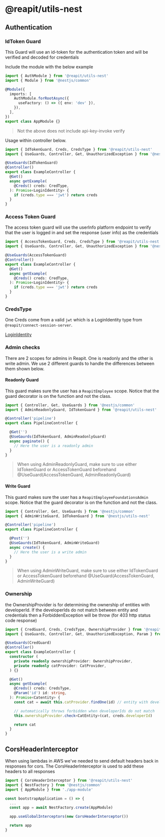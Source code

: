 # @reapit/utils-nest

## Authentication

### IdToken Guard

This Guard will use an id-token for the authentication token and will be verified and decoded for credentials

Include the module with the below example

```ts
import { AuthModule } from '@reapit/utils-nest'
import { Module } from '@nestjs/common'

@Module({
  imports: [
    AuthModule.forRootAsync({
      useFactory: () => ({ env: 'dev' }),
    }),
  ],
})
export class AppModule {}
```

> Not the above does not include api-key-invoke verify 

Usage within controller below.

```ts
import { IdTokenGuard, Creds, CredsType } from '@reapit/utils-nest'
import { UseGuards, Controller, Get, UnauthorizedException } from '@nestjs/common'

@UseGuards(IdTokenGuard)
@Controller()
export class ExampleController {
  @Get()
  async getExample(
    @Creds() creds: CredType,
  ): Promise<LoginIdentity> {
    if (creds.type === 'jwt') return creds
  }
}
```

### Access Token Guard

The access token guard will use the userInfo platform endpoint to verify that the user is logged in and set the response (user info) as the credentials 

```ts
import { AccessTokenGuard, Creds, CredsType } from '@reapit/utils-nest'
import { UseGuards, Controller, Get, UnauthorizedException } from '@nestjs/common'

@UseGuards(AccessTokenGuard)
@Controller()
export class ExampleController {
  @Get()
  async getExample(
    @Creds() creds: CredType,
  ): Promise<LoginIdentity> {
    if (creds.type === 'jwt') return creds
  }
}
```


### CredsType

One Creds come from a valid `jwt` which is a LoginIdentity type from `@reapit/connect-session-server`.

[LoginIdentity](https://github.com/reapit/connect-session-server)

### Admin checks

There are 2 scopes for admins in Reapit. One is readonly and the other is write admin. We use 2 different guards to handle the differences between them shown below. 

#### Readonly Guard

This guard makes sure the user has a `ReapitEmployee` scope. Notice that the guard decorator is on the function and not the class.

```ts
import { Controller, Get, UseGuards } from '@nestjs/common'
import { AdminReadonlyGuard, IdTokenGuard } from '@reapit/utils-nest'

@Controller('pipeline')
export class PipelineController {

  @Get('')
  @UseGaurds(IdTokenGuard, AdminReadonlyGuard)
  async paginate() {
    // Here the user is a readonly admin
  }
}
```

> When using AdminReadonlyGuard, make sure to use either IdTokenGuard or AccessTokenGuard beforehand
> @UseGuard(AccessTokenGuard, AdminReadonlyGuard)

#### Write Guard

This guard makes sure the user has a `ReapitEmployeeFoundationsAdmin` scope. Notice that the guard decorator is on the function and not the class.

```ts
import { Controller, Get, UseGuards } from '@nestjs/common'
import { AdminWriteGuard, IdTokenGuard } from '@nestjs/utils-nest'

@Controller('pipeline')
export class PipelineController {

  @Post('')
  @UseGaurds(IdTokenGuard, AdminWriteGuard)
  async create() {
    // Here the user is a write admin
  }
}
```

> When using AdminWriteGuard, make sure to use either IdTokenGuard or AccessTokenGuard beforehand
> @UseGuard(AccessTokenGuard, AdminWriteGuard)

### Ownership

the OwnershipProvider is for determining the ownership of entities with developerId. If the developerIds do not match between entity and credentials then a ForbiddenException will be throw (for 403 http status code response)

```ts
import { CredGuard, Creds, CredsType, OwnershipProvider } from '@reapit/utils-nest'
import { UseGuards, Controller, Get, UnauthorizedException, Param } from '@nestjs/common'

@UseGuards(CredGuard)
@Controller()
export class ExampleController {
  constructor (
    private readonly ownershipProvider: OwnershipProvider,
    private readonly catProvider: CatProvider,
  ) {}

  @Get()
  async getExample(
    @Creds() creds: CredsType,
    @Param('id') id: string,
  ): Promise<Catentity> {
    const cat = await this.catProvider.findOne(id) // entity with developerId?: string

    // automatically throws forbidden when developerIds do not match
    this.ownershipProvider.check<CatEntity>(cat, creds.developerId)

    return cat
  }
}
```

## CorsHeaderInterceptor

When using lambdas in AWS we've needed to send default headers back in responses for cors. The CorsHeaderInterceptor is used to add these headers to all responses

```ts
import { CorsHeaderInterceptor } from '@reapit/utils-nest'
import { NestFactory } from '@nestjs/common'
import { AppModule } from './app-module'

const bootstrapApplication = () => {
  ...
  const app = await NestFactory.create(AppModule)

  app.useGlobalInterceptors(new CorsHeaderInterceptor())

  return app
}

```
